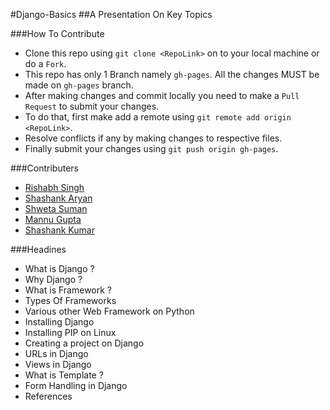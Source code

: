 #Django-Basics
##A Presentation On Key Topics

###How To Contribute
  * Clone this repo using `git clone <RepoLink>` on to your local machine or do a `Fork`.
  * This repo has only 1 Branch namely `gh-pages`. All the changes MUST be made on `gh-pages` branch.
  * After making changes and commit locally you need to make a `Pull Request` to submit your changes.
  * To do that, first make add a remote using `git remote add origin <RepoLink>`.
  * Resolve conflicts if any by making changes to respective files.
  * Finally submit your changes using `git push origin gh-pages`.

###Contributers
  * [Rishabh Singh](http://http://rishabhsingh.com)
  * [Shashank Aryan](http://twitter.com/arlok31)
  * [Shweta Suman](http://twitter.com/cosmologist10)
  * [Mannu Gupta](http://twitter.com/theparadoxer02)
  * [Shashank Kumar](http://twitter.com/realslimshanky)

###Headines
  * What is Django ?
  * Why Django ?
  * What is Framework ?
  * Types Of Frameworks
  * Various other Web Framework on Python
  * Installing Django
  * Installing PIP on Linux
  * Creating a project on Django
  * URLs in Django
  * Views in Django
  * What is Template ?
  * Form Handling in Django
  * References
